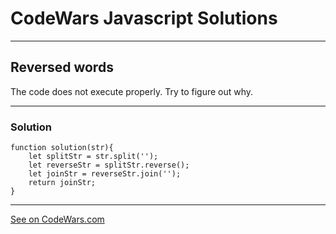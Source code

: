 # CodeWars Javascript Solutions

---

## Reversed words

The code does not execute properly. Try to figure out why.

---

### Solution

```
function solution(str){
    let splitStr = str.split('');
    let reverseStr = splitStr.reverse();
    let joinStr = reverseStr.join('');
    return joinStr;
}
```

---

[See on CodeWars.com](https://www.codewars.com/kata/51c8991dee245d7ddf00000e/javascript)
